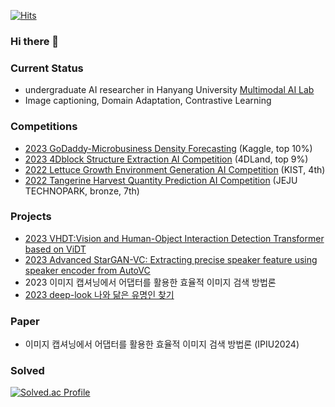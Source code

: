 [![Hits](https://hits.seeyoufarm.com/api/count/incr/badge.svg?url=https%3A%2F%2Fgithub.com%2Fforminju&count_bg=%2379C83D&title_bg=%23555555&icon=&icon_color=%23E7E7E7&title=hits&edge_flat=false)](https://hits.seeyoufarm.com)
### Hi there 👋

### Current Status
- undergraduate AI researcher in Hanyang University [Multimodal AI Lab](https://sites.google.com/view/hyu-mm)
- Image captioning, Domain Adaptation, Contrastive Learning

### Competitions
* [2023 GoDaddy-Microbusiness Density Forecasting](https://github.com/forminju/Kaggle_GoDaddy) (Kaggle, top 10%)
* [2023 4Dblock Structure Extraction AI Competition](https://github.com/forminju/DACON_structure_extraction) (4DLand, top 9%)
* [2022 Lettuce Growth Environment Generation AI Competition](https://github.com/forminju/DACON_lettuce_prediction) (KIST, 4th)
* [2022 Tangerine Harvest Quantity Prediction AI Competition](https://github.com/forminju/DACON_citrus_prediction) (JEJU TECHNOPARK, bronze, 7th)

### Projects
* [2023 VHDT:Vision and Human-Object Interaction Detection Transformer based on ViDT](https://github.com/forminju/2023_vidt_hoi/tree/main)
* [2023 Advanced StarGAN-VC: Extracting precise speaker feature using speaker encoder from AutoVC](https://github.com/forminju/2023_capstone)
* 2023 이미지 캡셔닝에서 어댑터를 활용한 효율적 이미지 검색 방법론
* [2023 deep-look 나와 닮은 유명인 찾기](https://deep-look.vercel.app/)

### Paper
* 이미지 캡셔닝에서 어댑터를 활용한 효율적 이미지 검색 방법론 (IPIU2024)
  
### Solved
[![Solved.ac Profile](http://mazassumnida.wtf/api/v2/generate_badge?boj=mnju5026)](https://solved.ac/mnju5026/)

